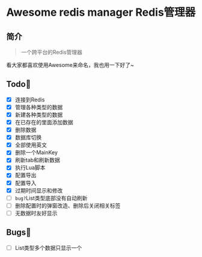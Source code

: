 # Awesome redis manager Redis管理器

## 简介

> 一个跨平台的Redis管理器

看大家都喜欢使用Awesome来命名，我也用一下好了~


## Todo:pencil:

- [x] 连接到Redis
- [x] 管理各种类型的数据
- [x] 新建各种类型的数据
- [x] 在已存在的里面添加数据
- [x] 删除数据
- [x] 数据库切换
- [x] 全部使用英文
- [x] 删除一个MainKey
- [x] 刷新tab和刷新数据
- [x] 执行Lua脚本
- [x] 配置导出
- [x] 配置导入
- [x] 过期时间显示和修改
- [ ] `bug?`List类型底部没有自动刷新
- [ ] 删除配置时的弹窗改造、删除后关闭相关标签
- [ ] 无数据时友好显示

## Bugs:bug:
- [ ] List类型多个数据只显示一个
